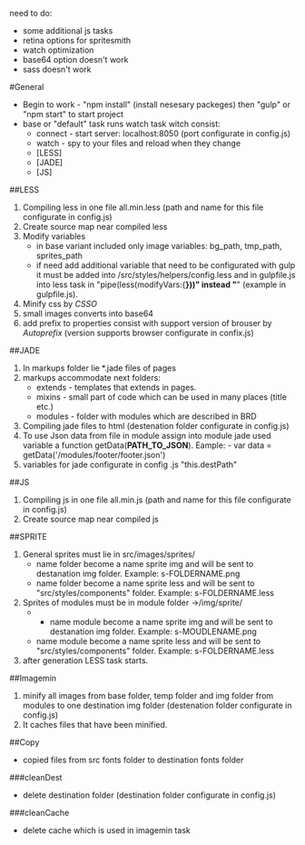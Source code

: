 need to do:
- some additional js tasks
- retina options for spritesmith
- watch optimization
- base64 option doesn't work
- sass doesn't work


#General
- Begin to work - "npm install" (install nesesary packeges) then "gulp" or "npm start" to start project
- base or "default" task runs watch task witch consist:
	- connect - start server: localhost:8050 (port configurate in config.js)
	- watch - spy to your files and reload when they change
	- [LESS]
	- [JADE]
	- [JS]


##LESS
1. Compiling less in one file all.min.less (path and name for this file configurate in config.js)
2. Create source map near compiled less
3. Modify variables 
	* in base variant included only image variables: bg_path, tmp_path, sprites_path
	* if need add additional variable that need to be configurated with gulp it must be added into /src/styles/helpers/config.less and in gulpfile.js into less task in "pipe(less(modifyVars:{____}))" instead "____" (example in gulpfile.js).
4. Minify css by *CSSO*
5. small images converts into base64 
6. add prefix to properties consist with support version of brouser by *Autoprefix* (version supports browser configurate in confix.js)

##JADE
1. In markups folder lie *.jade files of pages
2. markups accommodate next folders:
	- extends - templates that extends in pages.
	- mixins - small part of code which can be used in many places (title etc.)
	- modules - folder with modules which are described in BRD 
3. Compiling jade files to html (destenation folder configurate in config.js)
4. To use Json data from file in module assign into module jade used variable a function getData(__PATH_TO_JSON__). Eample: - var data = getData('/modules/footer/footer.json')
5. variables for jade configurate in config .js "this.destPath"

##JS
1. Compiling js in one file all.min.js (path and name for this file configurate in config.js)
2. Create source map near compiled js

##SPRITE
1. General sprites must lie in src/images/sprites/
	- name folder become a name sprite img and will be sent to destanation img folder. Example: s-FOLDERNAME.png
	- name folder become a name sprite less and will be sent to "src/styles/components" folder. Example: s-FOLDERNAME.less
2. Sprites of modules must be in module folder ->/img/sprite/
	- - name module become a name sprite img and will be sent to destanation img folder. Example: s-MOUDLENAME.png
	- name module become a name sprite less and will be sent to "src/styles/components" folder. Example: s-FOLDERNAME.less
3. after generation LESS task starts.

##Imagemin
1. minify all images from base folder, temp folder and img folder from modules to one destination img folder (destenation folder configurate in config.js)
2. It caches files that have been minified. 

##Copy
- copied files from src fonts folder to destination fonts folder

###cleanDest
- delete destination folder (destination folder configurate in config.js)

###cleanCache
- delete cache which is used in imagemin task